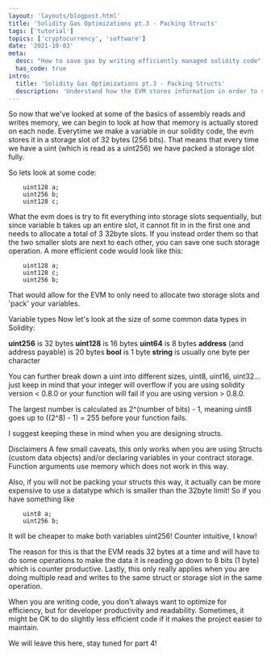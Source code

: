 ```yaml
---
layout: 'layouts/blogpost.html'
title: 'Solidity Gas Optimizations pt.3 - Packing Structs'
tags: ['tutorial']
topics: ['cryptocurrency', 'software']
date: '2021-10-03'
meta:
  desc: "How to save gas by writing efficiently managed solidity code"
  has_code: true
intro:
  title: 'Solidity Gas Optimizations pt.3 - Packing Structs'
  description: 'Understand how the EVM stores information in order to store it more efficiently.'
---
```

So now that we've looked at some of the basics of assembly reads and writes memory, we can begin to look at how that memory is actually stored on each node. Everytime we make a variable in our solidity code, the evm stores it in a storage slot of 32 bytes (256 bits). That means that every time we have a uint (which is read as a uint256) we have packed a storage slot fully.

So lets look at some code:
```solidity
    uint128 a;
    uint256 b;
    uint128 c;
```
What the evm does is try to fit everything into storage slots sequentially, but since variable b takes up an entire slot, it cannot fit in in the first one and needs to allocate a total of 3 32byte slots. If you instead order them so that the two smaller slots are next to each other, you can save one such storage operation. A more efficient code would look like this:
```solidity
    uint128 a;
    uint128 c;
    uint256 b;
```

That would allow for the EVM to only need to allocate two storage slots and 'pack' your variables.

Variable types
Now let's look at the size of some common data types in Solidity:

__uint256__ is 32 bytes
__uint128__ is 16 bytes
__uint64__ is 8 bytes
__address__ (and address payable) is 20 bytes
__bool__ is 1 byte
__string__ is usually one byte per character

You can further break down a uint into different sizes, uint8, uint16, uint32... just keep in mind that your integer will overflow if you are using solidity version < 0.8.0 or your function will fail if you are using version > 0.8.0.

The largest number is calculated as 2^(number of bits) - 1, meaning uint8 goes up to ((2^8) - 1) = 255 before your function fails.

I suggest keeping these in mind when you are designing structs.

Disclaimers
A few small caveats, this only works when you are using Structs (custom data objects) and/or declaring variables in your contract storage. Function arguments use memory which does not work in this way. 

 Also, if you will not be packing your structs this way, it actually can be more expensive to use a datatype which is smaller than the 32byte limit! So if you have something like
 
```
    uint8 a;
    uint256 b;
```

It will be cheaper to make both variables uint256! Counter intuitive, I know! 

The reason for this is that the EVM reads 32 bytes at a time and will have to do some operations to make the data it is reading go down to 8 bits (1 byte) which is counter productive. Lastly, this only really applies when you are doing multiple read and writes to the same struct or storage slot in the same operation.

When you are writing code, you don't always want to optimize for efficiency, but for developer productivity and readability. Sometimes, it might be OK to do slightly less efficient code if it makes the project easier to maintain. 

We will leave this here, stay tuned for part 4!